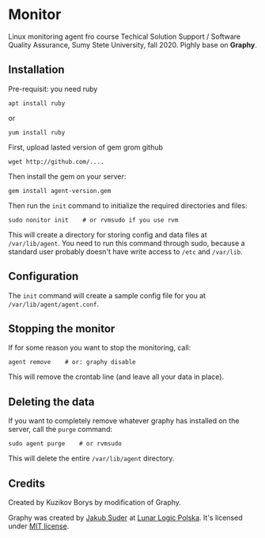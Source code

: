 # Monitor

Linux monitoring agent fro course Techical Solution Support / Software Quality Assurance, Sumy Stete University, fall 2020.
Рighly base on **Graphy**.


## Installation
Pre-requisit: you need ruby

    apt install ruby
   
or

    yum install ruby   

First, upload lasted version of gem grom github

    wget http://github.com/....
 
Then install the gem on your server:

    gem install agent-version.gem

Then run the `init` command to initialize the required directories and files:

    sudo nonitor init    # or rvmsudo if you use rvm

This will create a directory for storing config and data files at `/var/lib/agent`.
You need to run this command through sudo, because a standard user probably doesn't have
write access to `/etc` and `/var/lib`.


## Configuration

The `init` command will create a sample config file for you at `/var/lib/agent/agent.conf`.

## Stopping the monitor

If for some reason you want to stop the monitoring, call:

    agent remove    # or: graphy disable

This will remove the crontab line (and leave all your data in place).

## Deleting the data

If you want to completely remove whatever graphy has installed on the server, call the `purge` command:

    sudo agent purge    # or rvmsudo

This will delete the entire `/var/lib/agent` directory.

## Credits
Created by Kuzikov Borys by modification of Graphy.

Graphy was created by [Jakub Suder](http://psionides.eu) at [Lunar Logic Polska](http://lunarlogicpolska.com). It's
licensed under [MIT license](https://github.com/psionides/graphy/blob/master/MIT-LICENSE.txt).

